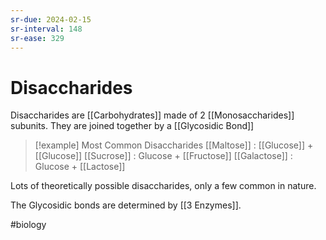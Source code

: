 ```yaml
---
sr-due: 2024-02-15
sr-interval: 148
sr-ease: 329
---
```

# Disaccharides

Disaccharides are [[Carbohydrates]] made of 2 [[Monosaccharides]] subunits.
They are joined together by a [[Glycosidic Bond]]

> [!example] Most Common Disaccharides
> [[Maltose]] : [[Glucose]] + [[Glucose]]
> [[Sucrose]] : Glucose + [[Fructose]]
> [[Galactose]] : Glucose + [[Lactose]]

Lots of theoretically possible disaccharides, only a few common in nature.

The Glycosidic bonds are determined by [[3 Enzymes]].

#biology 